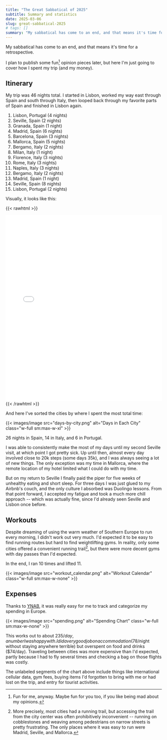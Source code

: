 ```yaml
---
title: "The Great Sabbatical of 2025"
subtitle: Summary and statistics
date: 2025-03-06
slug: great-sabbatical-2025
# tags: []
summary: "My sabbatical has come to an end, and that means it's time for a retrospective."
---
```


My sabbatical has come to an end, and that means it's time for a retrospective.

I plan to publish some fun[^fun] opinion pieces later, but here I'm just going to cover how I spent my trip (and my money).

## Itinerary

My trip was 46 nights total.
I started in Lisbon, worked my way east through Spain and south through Italy, then looped back through my favorite parts of Spain and finished in Lisbon again.

1. Lisbon, Portugal (4 nights)
1. Seville, Spain (2 nights)
1. Granada, Spain (1 night)
1. Madrid, Spain (6 nights)
1. Barcelona, Spain (3 nights)
1. Mallorca, Spain (5 nights)
1. Bergamo, Italy (2 nights)
1. Milan, Italy (1 night)
1. Florence, Italy (3 nights)
1. Rome, Italy (3 nights)
1. Naples, Italy (3 nights)
1. Bergamo, Italy (2 nights)
1. Madrid, Spain (1 night)
1. Seville, Spain (8 nights)
1. Lisbon, Portugal (2 nights)

Visually, it looks like this:

{{< rawhtml >}}
<iframe src="/2025-eurotrip-travel-map.html" width="100%" height="600px" style="border:none;"></iframe>
{{< /rawhtml >}}

And here I've sorted the cities by where I spent the most total time:

{{< images/image src="days-by-city.png" alt="Days in Each City" class="w-full sm:max-w-xl" >}}

26 nights in Spain, 14 in Italy, and 6 in Portugal.

I was able to consistently make the most of my days until my second Seville visit, at which point I got pretty sick.
Up until then, almost every day involved close to 20k steps (some days 35k), and I was always seeing a lot of new things.
The only exception was my time in Mallorca, where the remote location of my hotel limited what I could do with my time.

But on my return to Seville I finally paid the piper for five weeks of unhealthy eating and short sleep.
For three days I was just glued to my Airbnb's couch, and the only culture I absorbed was Duolingo lessons.
From that point forward, I accepted my fatigue and took a much more chill approach -- which was actually fine, since I'd already seen Seville and Lisbon once before.

## Workouts

Despite dreaming of using the warm weather of Southern Europe to run every morning, I didn't work out very much.
I'd expected it to be easy to find running routes but hard to find weightlifting gyms.
In reality, only some cities offered a convenient running trail[^running-trail], but there were more decent gyms with day passes than I'd expected.

In the end, I ran 10 times and lifted 11.

{{< images/image src="workout_calendar.png" alt="Workout Calendar" class="w-full sm:max-w-none" >}}

## Expenses

Thanks to [YNAB](https://www.ynab.com), it was really easy for me to track and categorize my spending in Europe.

{{< images/image src="spending.png" alt="Spending Chart" class="w-full sm:max-w-none" >}}

This works out to about $235/day, a number I was happy with.
I did a very good job on accommodation ($78/night without staying anywhere terrible) but overspent on food and drinks ($74/day).
Traveling between cities was more expensive than I'd expected, partly because I had to fly several times and checking a bag on those flights was costly.

The unlabeled segments of the chart above include things like international cellular data, gym fees, buying items I'd forgotten to bring with me or had lost on the trip, and entry for tourist activities.

[^fun]: Fun for me, anyway. Maybe fun for you too, if you like being mad about my opinions.
[^running-trail]: More precisely, most cities had a running trail, but accessing the trail from the city center was often prohibitively inconvenient -- running on cobblestones and weaving among pedestrians on narrow streets is pretty frustrating. The only places where it was easy to run were Madrid, Seville, and Mallorca.